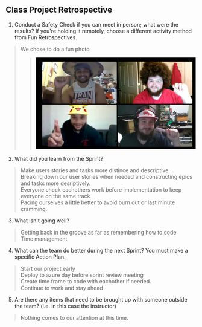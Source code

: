 ## Class Project Retrospective

1. Conduct a Safety Check if you can meet in person; what were the results? If you're holding it remotely, choose a different activity method from Fun Retrospectives.
> We chose to do a fun photo  
>> ![Fun Photo](funPhoto.png "NATR Rocks")

2. What did you learn from the Sprint?  
>Make users stories and tasks more distince and descriptive.     
>Breaking down our user stories when needed and constructing epics and tasks more desriptively.   
>Everyone check eachothers work before implementation to keep everyone on the same track  
>Pacing ourselves a little better to avoid burn out or last minute cramming.  

3. What isn't going well?  
>Getting back in the groove as far as remembering how to code   
>Time management  

4. What can the team do better during the next Sprint? You must make a specific Action Plan.
>Start our project early  
>Deploy to azure day before sprint review meeting  
>Create time frame to code with eachother if needed.   
>Continue to work and stay ahead

5. Are there any items that need to be brought up with someone outside the team? (i.e. in this case the instructor)
>Nothing comes to our attention at this time.  

